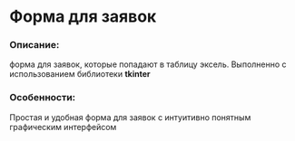 # Форма для заявок
### Описание:
форма для заявок, которые попадают в таблицу эксель. 
Выполненно с использованием библиотеки **tkinter**
### Особенности:
Простая и удобная форма для заявок с интуитивно понятным </br>
графическим интерфейсом
